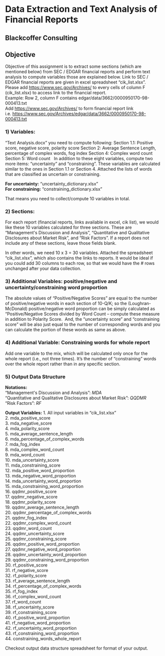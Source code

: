 # Data Extraction and Text Analysis of Financial Reports

## Blackcoffer Consulting

## Objective
Objective of this assignment is to extract some sections (which are mentioned below) from SEC / EDGAR financial reports and perform text analysis to compute variables those are explained below. Link to SEC / EDGAR financial reports are given in excel spreadsheet “cik_list.xlsx”. 
Please add https://www.sec.gov/Archives/ to every cells of column F (cik_list.xlsx) to access link to the financial report.   
Example: Row 2, column F contains edgar/data/3662/0000950170-98-000413.txt  
Add https://www.sec.gov/Archives/ to form financial report link   
i.e. 
https://www.sec.gov/Archives/edgar/data/3662/0000950170-98-000413.txt 



###  1) Variables:
“Text Analysis.docx” you need to compute following: 
Section 1.1: Positive score, negative score, polarity score
Section 2: Average Sentence Length, percentage of complex words, fog index
Section 4: Complex word count
Section 5: Word count
 
In addition to these eight variables, compute two more items: “uncertainty” and “constraining”. These variables are calculated similar to the ones in Section 1.1 or Section 4. Attached the lists of words that are classified as uncertain or constraining.

**For uncertainty:** “uncertainty_dictionary.xlsx”  
**For constraining:** “constraining_dictionary.xlsx”

That means you need to collect/compute 10 variables in total.


### 2) Sections:
For each report (financial reports, links available in excel, cik list), we would like these 10 variables calculated for three sections. These are 
“Management's Discussion and Analysis”, 
“Quantitative and Qualitative Disclosures about Market Risk”, and 
“Risk Factors”. 
If a report does not include any of these sections, leave those fields blank.

In other words, we need 10 x 3 = 30 variables.
Attached the spreadsheet “cik_list.xlsx”, which also contains the links to reports. It would be ideal if you could add 30 columns to each row, so that we would have the # rows unchanged after your data collection.


### 3) Additional Variables: positive/negative and uncertainty/constraining word proportion 
The absolute values of “Positive/Negative Scores” are equal to the number of positive/negative words in each section of 10-Q/K; so the (Loughran-McDonald) positive/negative word proportion can be simply calculated as “Positive/Negative Scores divided by Word Count – compute these measure in addition to Polarity Score.  And, the “uncertainty score” and “constraining score” will be also just equal to the number of corresponding words and you can calculate the portion of these words as same as above.  

### 4) Additional Variable: Constraining words for whole report
Add one variable to the mix, which will be calculated only once for the whole report (i.e., not three times). It’s the number of “constraining” words over the whole report rather than in any specific section.

### 5) Output Data Structure

**Notations:**   
“Management's Discussion and Analysis”: *MDA*  
“Quantitative and Qualitative Disclosures about Market Risk”: *QQDMR*  
“Risk Factors”: *RF*  


**Output Variables:**
    1. All input variables in “cik_list.xlsx”   
    2. mda_positive_score  
    3. mda_negative_score  
    4. mda_polarity_score   
    5. mda_average_sentence_length  
    6. mda_percentage_of_complex_words  
    7. mda_fog_index  
    8. mda_complex_word_count  
    9. mda_word_count  
    10. mda_uncertainty_score  
    11. mda_constraining_score  
    12. mda_positive_word_proportion  
    13. mda_negative_word_proportion   
    14. mda_uncertainty_word_proportion  
    15. mda_constraining_word_proportion  
    16. qqdmr_positive_score  
    17. qqdmr_negative_score  
    18. qqdmr_polarity_score  
    19. qqdmr_average_sentence_length  
    20. qqdmr_percentage_of_complex_words  
    21. qqdmr_fog_index  
    22. qqdmr_complex_word_count  
    23. qqdmr_word_count  
    24. qqdmr_uncertainty_score  
    25. qqdmr_constraining_score  
    26. qqdmr_positive_word_proportion  
    27. qqdmr_negative_word_proportion   
    28. qqdmr_uncertainty_word_proportion  
    29. qqdmr_constraining_word_proportion  
    30. rf_positive_score  
    31. rf_negative_score  
    32. rf_polarity_score  
    33. rf_average_sentence_length  
    34. rf_percentage_of_complex_words  
    35. rf_fog_index  
    36. rf_complex_word_count  
    37. rf_word_count  
    38. rf_uncertainty_score  
    39. rf_constraining_score  
    40. rf_positive_word_proportion  
    41. rf_negative_word_proportion  
    42. rf_uncertainty_word_proportion  
    43. rf_constraining_word_proportion  
    44. constraining_words_whole_report  
    

Checkout output data structure spreadsheet for format of your output. 
